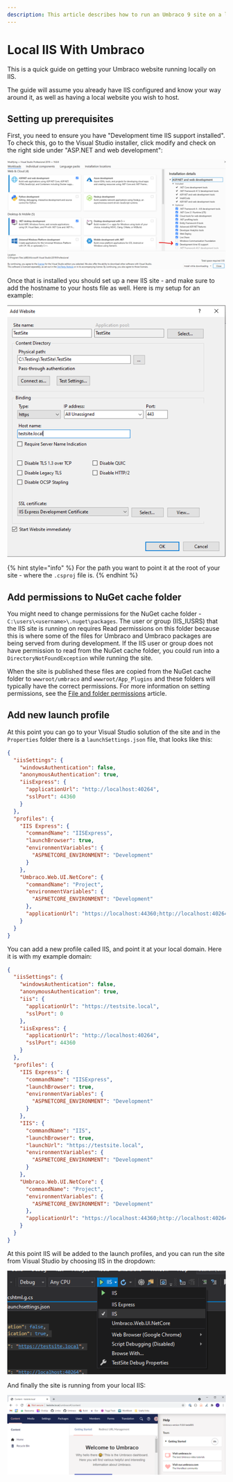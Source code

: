 ```yaml
---
description: This article describes how to run an Umbraco 9 site on a local IIS server.
---
```


# Local IIS With Umbraco

This is a quick guide on getting your Umbraco website running locally on IIS.

The guide will assume you already have IIS configured and know your way around it, as well as having a local website you wish to host.

## Setting up prerequisites

First, you need to ensure you have "Development time IIS support installed". To check this, go to the Visual Studio installer, click modify and check on the right side under "ASP.NET and web development":

![Checking the IIS module exists](../../../../../10/umbraco-cms/fundamentals/setup/install/images/iis-module.png)

Once that is installed you should set up a new IIS site - and make sure to add the hostname to your hosts file as well. Here is my setup for an example:

![IIS site example](../../../../../10/umbraco-cms/fundamentals/setup/install/images/iis-site.png)

{% hint style="info" %}
For the path you want to point it at the root of your site - where the `.csproj` file is.
{% endhint %}

## Add permissions to NuGet cache folder

You might need to change permissions for the NuGet cache folder - `C:\users\<username>\.nuget\packages`. The user or group (IIS\_IUSRS) that the IIS site is running on requires Read permissions on this folder because this is where some of the files for Umbraco and Umbraco packages are being served from during development. If the IIS user or group does not have permission to read from the NuGet cache folder, you could run into a `DirectoryNotFoundException` while running the site.

When the site is published these files are copied from the NuGet cache folder to `wwwroot/umbraco` and `wwwroot/App_Plugins` and these folders will typically have the correct permissions. For more information on setting permissions, see the [File and folder permissions](../server-setup/permissions.md) article.

## Add new launch profile

At this point you can go to your Visual Studio solution of the site and in the `Properties` folder there is a `launchSettings.json` file, that looks like this:

```json
{
  "iisSettings": {
    "windowsAuthentication": false,
    "anonymousAuthentication": true,
    "iisExpress": {
      "applicationUrl": "http://localhost:40264",
      "sslPort": 44360
    }
  },
  "profiles": {
    "IIS Express": {
      "commandName": "IISExpress",
      "launchBrowser": true,
      "environmentVariables": {
        "ASPNETCORE_ENVIRONMENT": "Development"
      }
    },
    "Umbraco.Web.UI.NetCore": {
      "commandName": "Project",
      "environmentVariables": {
        "ASPNETCORE_ENVIRONMENT": "Development"
      },
      "applicationUrl": "https://localhost:44360;http://localhost:40264"
    }
  }
}
```

You can add a new profile called IIS, and point it at your local domain. Here it is with my example domain:

```json
{
  "iisSettings": {
    "windowsAuthentication": false,
    "anonymousAuthentication": true,
    "iis": {
      "applicationUrl": "https://testsite.local",
      "sslPort": 0
    },
    "iisExpress": {
      "applicationUrl": "http://localhost:40264",
      "sslPort": 44360
    }
  },
  "profiles": {
    "IIS Express": {
      "commandName": "IISExpress",
      "launchBrowser": true,
      "environmentVariables": {
        "ASPNETCORE_ENVIRONMENT": "Development"
      }
    },
    "IIS": {
      "commandName": "IIS",
      "launchBrowser": true,
      "launchUrl": "https://testsite.local",
      "environmentVariables": {
        "ASPNETCORE_ENVIRONMENT": "Development"
      }
    },
    "Umbraco.Web.UI.NetCore": {
      "commandName": "Project",
      "environmentVariables": {
        "ASPNETCORE_ENVIRONMENT": "Development"
      },
      "applicationUrl": "https://localhost:44360;http://localhost:40264"
    }
  }
}
```

At this point IIS will be added to the launch profiles, and you can run the site from Visual Studio by choosing IIS in the dropdown:

![Launch profiles](../../../../../10/umbraco-cms/fundamentals/setup/install/images/launchprofiles.png)

And finally the site is running from your local IIS:

![Local IIS site](../../../../../10/umbraco-cms/fundamentals/setup/install/images/voila.png)

